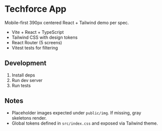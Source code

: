 # Techforce App

Mobile-first 390px centered React + Tailwind demo per spec.

- Vite + React + TypeScript
- Tailwind CSS with design tokens
- React Router (5 screens)
- Vitest tests for filtering

## Development

1. Install deps
2. Run dev server
3. Run tests

## Notes
- Placeholder images expected under `public/img`. If missing, gray skeletons render.
- Global tokens defined in `src/index.css` and exposed via Tailwind theme.